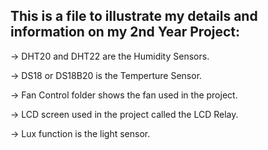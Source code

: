 ## This is a file to illustrate my details and information on my 2nd Year Project:

-> DHT20 and DHT22 are the Humidity Sensors.

-> DS18 or DS18B20 is the Temperture Sensor.

-> Fan Control folder shows the fan used in the project. 

-> LCD screen used in the project called the LCD Relay.

-> Lux function is the light sensor.
